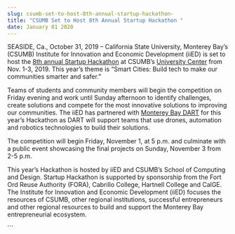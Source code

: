 ```yaml
---
slug: csumb-set-to-host-8th-annual-startup-hackathon-
title: "CSUMB Set to Host 8th Annual Startup Hackathon "
date: January 01 2020
---
```


 
<p>
  SEASIDE, Ca., October 31, 2019 – California State University, Monterey Bay’s
  (CSUMB) Institute for Innovation and Economic Development (iiED) is set to
  host the
  <a href="https://csumb.edu/iied/s">8th annual Startup Hackathon</a> at CSUMB’s
  <a href="https://csumb.edu/directory/building/29">University Center</a> from
  Nov. 1-3, 2019. This year’s theme is “Smart Cities: Build tech to make our
  communities smarter and safer.”
</p>
<p>
  Teams of students and community members will begin the competition on Friday
  evening and work until Sunday afternoon to identify challenges, create
  solutions and compete for the most innovative solutions to improving our
  communities. The iiED has partnered with
  <a href="https://montereybaydart.org/">Monterey Bay DART</a> for this year’s
  Hackathon as DART will support teams that use drones, automation and robotics
  technologies to build their solutions.
</p>
<p>
  The competition will begin Friday, November 1, at 5 p.m. and culminate with a
  public event showcasing the final projects on Sunday, November 3 from 2-5 p.m.
</p>
<p>
  This year’s Hackathon is hosted by iiED and CSUMB’s School of Computing and
  Design. Startup Hackathon is supported by sponsorship from the Fort Ord Reuse
  Authority (FORA), Cabrillo College, Hartnell College and CalGE. The Institute
  for Innovation and Economic Development (iiED) focuses the resources of CSUMB,
  other regional institutions, successful entrepreneurs and other regional
  resources to build and support the Monterey Bay entrepreneurial ecosystem.
</p>
```
